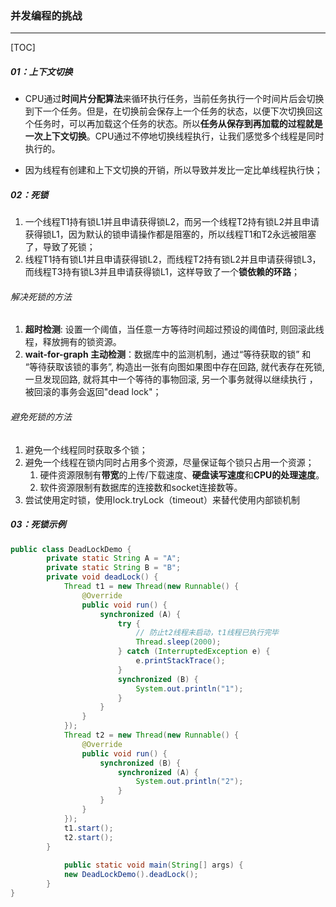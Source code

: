 ### 并发编程的挑战

------

[TOC]

##### 01：上下文切换

- CPU通过**时间片分配算法**来循环执行任务，当前任务执行一个时间片后会切换到下一个任务。但是，在切换前会保存上一个任务的状态，以便下次切换回这个任务时，可以再加载这个任务的状态。所以**任务从保存到再加载的过程就是一次上下文切换**。CPU通过不停地切换线程执行，让我们感觉多个线程是同时执行的。


- 因为线程有创建和上下文切换的开销，所以导致并发比一定比单线程执行快；

##### 02：死锁

1. 一个线程T1持有锁L1并且申请获得锁L2，而另一个线程T2持有锁L2并且申请获得锁L1，因为默认的锁申请操作都是阻塞的，所以线程T1和T2永远被阻塞了，导致了死锁；
2. 线程T1持有锁L1并且申请获得锁L2，而线程T2持有锁L2并且申请获得锁L3，而线程T3持有锁L3并且申请获得锁L1，这样导致了一个**锁依赖的环路**；

###### 解决死锁的方法

1. **超时检测**: 设置一个阈值，当任意一方等待时间超过预设的阈值时, 则回滚此线程，释放拥有的锁资源。
2. **wait-for-graph 主动检测**：数据库中的监测机制，通过“等待获取的锁” 和 “等待获取该锁的事务”, 构造出⼀张有向图如果图中存在回路, 就代表存在死锁, 一旦发现回路, 就将其中一个等待的事物回滚, 另⼀个事务就得以继续执行 ，被回滚的事务会返回"dead lock"；

###### 避免死锁的方法

1. 避免一个线程同时获取多个锁；
2. 避免一个线程在锁内同时占用多个资源，尽量保证每个锁只占用一个资源；
   1. 硬件资源限制有**带宽**的上传/下载速度、**硬盘读写速度**和**CPU的处理速度**。
   2. 软件资源限制有数据库的连接数和socket连接数等。
3. 尝试使用定时锁，使用lock.tryLock（timeout）来替代使用内部锁机制

##### 03：死锁示例

```java
public class DeadLockDemo {
        private static String A = "A";
        private static String B = "B";
        private void deadLock() {
            Thread t1 = new Thread(new Runnable() {
                @Override
                public void run() {
                    synchronized (A) {
                        try {
                          	// 防止t2线程未启动，t1线程已执行完毕
                            Thread.sleep(2000);
                        } catch (InterruptedException e) {
                            e.printStackTrace();
                        }
                        synchronized (B) {
                            System.out.println("1");
                        }
                    }
                }
            });
            Thread t2 = new Thread(new Runnable() {
                @Override
                public void run() {
                    synchronized (B) {
                        synchronized (A) {
                            System.out.println("2");
                        }
                    }
                }
            });
            t1.start();
            t2.start();
        }
  
  			public static void main(String[] args) {
            new DeadLockDemo().deadLock();
        }
}
```

